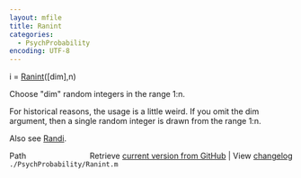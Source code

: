 ```yaml
---
layout: mfile
title: Ranint
categories:
  - PsychProbability
encoding: UTF-8
---
```


i = [Ranint](/docs/Ranint)([dim],n)

Choose "dim" random integers in the range 1:n.

For historical reasons, the usage is a little weird.  If you omit the dim
argument, then a single random integer is drawn from the range 1:n.

Also see [Randi](/docs/Randi).


<div class="code_header" style="text-align:right;">
  <span style="float:left;">Path&nbsp;&nbsp;</span> <span class="counter">Retrieve <a href=
  "https://raw.github.com/Psychtoolbox-3/Psychtoolbox-3/beta/./PsychProbability/Ranint.m">current version from GitHub</a> | View <a href=
  "https://github.com/Psychtoolbox-3/Psychtoolbox-3/commits/beta/./PsychProbability/Ranint.m">changelog</a></span>
</div>
<div class="code">
  <code>./PsychProbability/Ranint.m</code>
</div>
